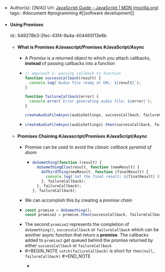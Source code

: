 - Author(s): [[N/A]]
  Url: [JavaScript Guide - JavaScript | MDN (mozilla.org)](https://developer.mozilla.org/en-US/docs/Web/JavaScript/Guide)
  tags:: #document #programming #[[software development]]
- #### Using Promises
  id:: 649278b3-2fec-43f4-9a4a-404465f13e8b
	- #### What is Promises #Javascript/Promises #JavaScript/Async
		- A *Promise* is a returned object to which you attach callbacks, **instead** of passing callbacks into a function
		- ```js
		  // approach 1: passing callback to function 
		  function successCallback(result) {
		    console.log(`Audio file ready at URL: ${result}`);
		  }
		  
		  function failureCallback(error) {
		    console.error(`Error generating audio file: ${error}`);
		  }
		  
		  createAudioFileAsync(audioSettings, successCallback, failureCallback);
		  
		  ```
		- ```js
		  createAudioFileAsync(audioSettings).then(successCallback, failureCallback);
		  ```
	- #### Promises Chaining #Javascript/Promises #JavaScript/Async
		- Promise can be used to avoid the *classic callback pyramid of doom*
			- ```js
			  doSomething(function (result) {
			    doSomethingElse(result, function (newResult) {
			      doThirdThing(newResult, function (finalResult) {
			        console.log(`Got the final result: ${finalResult}`);
			      }, failureCallback);
			    }, failureCallback);
			  }, failureCallback);
			  ```
		- We can accomplish this by creating a *promise chain*
		- ```js
		  const promise = doSomething();
		  const promise2 = promise.then(successCallback, failureCallback);
		  ```
		- The second `promise2` represents the completion of `doSomething()`, `successCallback` or `failureCallback` which can be another async function that return a **promise**. The callbacks added to `promise2` get queued behind the promise returned by either `successCallback` or `failureCallback`
		- #+BEGIN_NOTE
		  `catch(failureCallback)` is short for `then(null, failureCallback)`
		  #+END_NOTE
			- ```js
			  ```